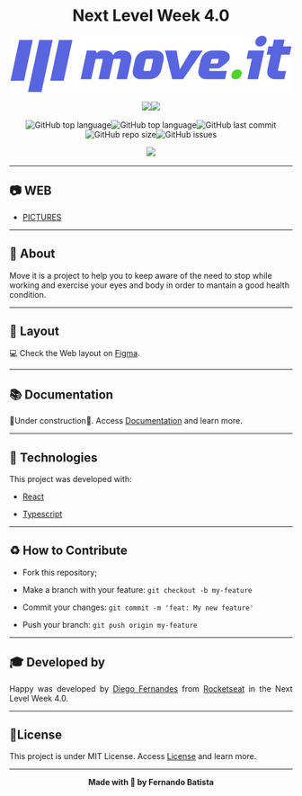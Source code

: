 <h1 align="center">Next Level Week 4.0</h1>
<p align="center">
<img src="./.github/logo-full.svg"/>



<div align="center">
<img src="https://img.shields.io/badge/ROCKETSEAT-NLW%204.0-5965e0?style=for-the-badge&logo=appveyor"/><img src="https://img.shields.io/badge/LICENSE-MIT-5965e0?style=for-the-badge&logo=appveyor" />

![GitHub top language](https://img.shields.io/github/languages/count/Nandosbx/moveit-next?color=5965e0&&style=for-the-badge&logo=appveyor)![GitHub top language](https://img.shields.io/github/languages/top/Nandosbx/moveit-next?color=5965e0&&style=for-the-badge&logo=appveyor)![GitHub last commit](https://img.shields.io/github/last-commit/Nandosbx/moveit-next?color=5965e0&&style=for-the-badge&logo=appveyor)![GitHub repo size](https://img.shields.io/github/repo-size/Nandosbx/moveit-next?color=5965e0&&style=for-the-badge&logo=appveyor)![GitHub issues](https://img.shields.io/github/issues/Nandosbx/moveit-next?color=5965e0&&style=for-the-badge&logo=appveyor)
</div>

<p align="center">
<img src="./.github/"/>
</p>


------------

<h2>	📷  WEB</h2>
<div>

- [PICTURES](https://github.com/Nandosbx/Happy-App/tree/master/web "Frontend")

</div>

------------


<h2>📖 About</h2>

Move it is a project to help you to keep aware of the need to stop while working and exercise your eyes and body in order to mantain a good health condition.

------------
<h2>🔖 Layout</h2>
<div align="justify">

💻 Check the Web layout on <a href="https://www.figma.com/file/jaJBSLyHnSws6uYw2i4QJz/Move.it-1.0-(Copy)?node-id=160%3A2761">Figma</a>.


------------

<h2>📚 Documentation</h2>

🚧Under construction🚧.
Access <a href="https://github.com/Nandosbx/Happy-App/blob/master/DOCUMENTATION.md">Documentation</a> and learn more.

------------

<h2>🚀 Technologies</h2>

This project was developed with:

- [React](https://reactjs.org/ "React")

- [Typescript](https://www.typescriptlang.org/ "Typescript")

------------


<h2>♻️ How to Contribute</h2>

- Fork this repository;

- Make a branch with your feature: `git checkout -b my-feature`

- Commit your changes: `git commit -m 'feat: My new feature'`

- Push your branch: `git push origin my-feature`

------------

<h2>🎓 Developed by</h2>
Happy was developed by <a href="https://github.com/diego3g">Diego Fernandes</a> from <a href="https://rocketseat.com.br/">Rocketseat</a> in the Next Level Week 4.0.

------------


<h2>📃License</h2>

This project is under MIT License. Access <a href="https://github.com/Nandosbx/Happy-App/blob/master/LICENSE.md">License</a> and learn more.

------------


<footer align="center">
 <strong align="center">Made with 💜 by Fernando Batista</strong>
</footer>
